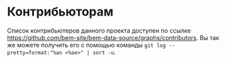 # Контрибьюторам

Список контрибьютеров данного проекта доступен по ссылке https://github.com/bem-site/bem-data-source/graphs/contributors. Вы так же можете получить его с помощью команды `git log --pretty=format:"%an <%ae>" | sort -u`.
